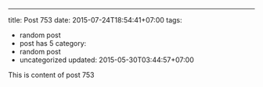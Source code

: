 ---
title: Post 753
date: 2015-07-24T18:54:41+07:00
tags:
  - random post
  - post has 5
category:
  - random post
  - uncategorized
updated: 2015-05-30T03:44:57+07:00

This is content of post 753